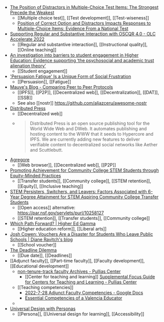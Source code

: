 - [The Position of Distractors in Multiple-Choice Test Items: The Strongest Precede the Weakest](https://www.frontiersin.org/articles/10.3389/feduc.2021.731763/full)
	- [[Multiple choice test]], [[Test development]], [[Test-wiseness]]
	- [Position of Correct Option and Distractors Impacts Responses to Multiple-Choice Items: Evidence From a National Test](https://journals.sagepub.com/doi/abs/10.1177/00131644221132335)
- [Supporting Regular and Substantive Interaction with OSCQR 4.0 - OLC Accelerate 2022](https://onlinelearningconsortium.org/olc-accelerate-2022-session-page/?session=11199&kwds=)
	- [[Regular and substantive interaction]], [[Instructional quality]], [[Online teaching]]
- [An investigation into barriers to student engagement in Higher Education: Evidence supporting ‘the psychosocial and academic trust alienation theory’](https://www.syncsci.com/journal/AERE/article/view/AERE.2021.02.002)
	- [[Student engagement]]
- ['Persuasion Fatigue' Is a Unique Form of Social Frustration](https://www.scientificamerican.com/article/persuasion-fatigue-is-a-unique-form-of-social-frustration/)
	- [[Persuasion]], [[Fatigue]]
- [Mauve's Blog - Comparing Peer to Peer Protocols](https://blog.mauve.moe/posts/protocol-comparisons)
	- [[IPFS]], [[P2P]], [[Decentralized web]], [[Decentralization]], [[DAT]], [[SSB]]
	- See also [[nostr]] https://github.com/aljazceru/awesome-nostr
- [Distributed Press](https://distributed.press/)
	- [[Decentralized web]]
	- >Distributed Press is an open source publishing tool for the World Wide Web and DWeb. It automates publishing and hosting content to the WWW that it seeds to Hypercore and IPFS. We are currently adding new features to deliver verifiable content to decentralized social networks like Aether and Scuttlebutt.
- [Agregore](https://agregore.mauve.moe/)
	- [[Web browser]], [[Decentralized web]], [[P2P]]
- [Promoting Achievement for Community College STEM Students through Equity-Minded Practices](https://www.ncbi.nlm.nih.gov/pmc/articles/PMC9508930/)
	- [[Transfer students]], [[Community college]], [[STEM retention]], [[Equity]], [[Inclusive teaching]]
- [STEM Persisters, Switchers, and Leavers: Factors Associated with 6-Year Degree Attainment for STEM Aspiring Community College Transfer Students](https://www.tandfonline.com/doi/abs/10.1080/10668926.2021.1906784?journalCode=ucjc20#.Y3OWI-taxsg.twitter)
	- [[Open access]] alternative: https://par.nsf.gov/servlets/purl/10258127
	- [[STEM retention]], [[Transfer students]], [[Community college]]
- [Which Path Forward? | Higher Ed Gamma](https://www.insidehighered.com/blogs/higher-ed-gamma/which-path-forward)
	- [[Higher education reform]], [[Liberal arts]]
- [Josh Cowen: Vouchers Are a Disaster for Students Who Leave Public Schools | Diane Ravitch's blog](https://dianeravitch.net/2022/11/15/josh-cowen-vouchers-are-a-disaster-for-students/)
	- [[School voucher]]
- [The Deadline Dilemma](https://www.chronicle.com/article/the-deadline-dilemma)
	- [[Due date]], [[Deadlines]]
- [[Adjunct faculty]], [[Part-time faculty]], [[Faculty development]], [[Educational development]]
	- [non-tenure-track faculty Archives - Pullias Center](https://pullias.usc.edu/blog/tag/non-tenure-track-faculty/)
		- [[Center for teaching and learning]] [Supplemental Focus Guide for Centers for Teaching and Learning - Pullias Center](https://pullias.usc.edu/download/non-tenure-track-faculty-on-our-campus-supplemental-focus-guide-for-centers-for-teaching-and-learning/)
	- [[Teaching competencies]]
		- [2022-7-28 Adjunct Faculty Competencies - Google Docs](https://docs.google.com/document/d/19d89gW1ReobmKMRzqCod7TvUEXakwfqe6FQeDbkcw2M/edit)
		- [Essential Competencies of a Valencia Educator](https://valenciacollege.edu/faculty/development/teaching-learning-academy/candidate/tla-competencies-lcf.php)
	-
- [Universal Design with Personas](https://sites.psu.edu/personas/)
	- [[Persona]], [[Universal design for learning]], [[Accessibility]]